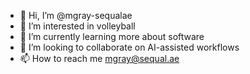 - 👋 Hi, I’m @mgray-sequalae
- 👀 I’m interested in volleyball
- 🌱 I’m currently learning more about software
- 💞️ I’m looking to collaborate on AI-assisted workflows
- 📫 How to reach me mgray@sequal.ae

<!---
mgray-sequalae/mgray-sequalae is a ✨ special ✨ repository because its `README.md` (this file) appears on your GitHub profile.
You can click the Preview link to take a look at your changes.
--->
